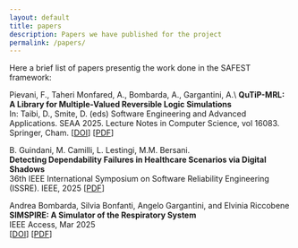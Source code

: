 ```yaml
---
layout: default
title: papers
description: Papers we have published for the project
permalink: /papers/
---
```

Here a brief list of papers presentig the work done in the SAFEST framework:

Pievani, F., Taheri Monfared, A., Bombarda, A., Gargantini, A.\ 
**QuTiP-MRL: A Library for Multiple-Valued Reversible Logic Simulations**\
In: Taibi, D., Smite, D. (eds) Software Engineering and Advanced Applications. SEAA 2025. Lecture Notes in Computer Science, vol 16083. Springer, Cham.
\[[DOI](https://doi.org/10.1007/978-3-032-04207-1_28)\] \[[PDF](https://safest-prin.github.io\assets\papers\SEAA_QUTIP.pdf)\]


B. Guindani, M. Camilli, L. Lestingi, M.M. Bersani. \
**Detecting Dependability Failures in Healthcare Scenarios via Digital Shadows**\
36th IEEE International Symposium on Software Reliability Engineering (ISSRE). IEEE, 2025
\[[PDF](https://safest-prin.github.io\assets\papers\ISSRE_2025_camera_ready.pdf)\]


Andrea Bombarda, Silvia Bonfanti, Angelo Gargantini, and Elvinia Riccobene\
**SIMSPIRE: A Simulator of the Respiratory System**\
IEEE Access, Mar 2025\
\[[DOI](https://doi.org/10.1109/ACCESS.2025.3584269)\] \[[PDF](https://foselab.github.io/assets/pdf/INSPIRE_digital_twin_ventilator_ACCESS.pdf)\]
